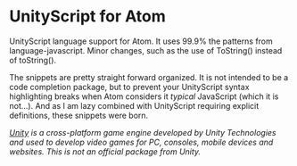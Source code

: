 # UnityScript for Atom

UnityScript language support for Atom. It uses 99.9% the patterns from language-javascript. Minor changes, such as the use of ToString() instead of toString().  

The snippets are pretty straight forward organized. It is not intended to be a code completion package, but to prevent your UnityScript syntax highlighting breaks when Atom considers it *typical* JavaScript (which it is not...). And as I am lazy combined with UnityScript requiring explicit definitions, these snippets were born.

*[Unity](https://www.unity3d.com) is a cross-platform game engine developed by Unity Technologies and used to develop video games for PC, consoles, mobile devices and websites. This is not an official package from Unity.*
